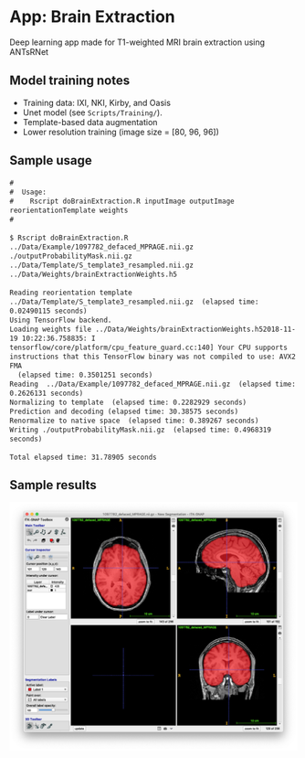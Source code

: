 # App:  Brain Extraction

Deep learning app made for T1-weighted MRI brain extraction using ANTsRNet

## Model training notes

* Training data: IXI, NKI, Kirby, and Oasis
* Unet model (see ``Scripts/Training/``).
* Template-based data augmentation
* Lower resolution training (image size = [80, 96, 96])

## Sample usage

```
#
#  Usage:
#    Rscript doBrainExtraction.R inputImage outputImage reorientationTemplate weights
#

$ Rscript doBrainExtraction.R ../Data/Example/1097782_defaced_MPRAGE.nii.gz ./outputProbabilityMask.nii.gz ../Data/Template/S_template3_resampled.nii.gz ../Data/Weights/brainExtractionWeights.h5

Reading reorientation template ../Data/Template/S_template3_resampled.nii.gz  (elapsed time: 0.02490115 seconds)
Using TensorFlow backend.
Loading weights file ../Data/Weights/brainExtractionWeights.h52018-11-19 10:22:36.758835: I tensorflow/core/platform/cpu_feature_guard.cc:140] Your CPU supports instructions that this TensorFlow binary was not compiled to use: AVX2 FMA
  (elapsed time: 0.3501251 seconds)
Reading  ../Data/Example/1097782_defaced_MPRAGE.nii.gz  (elapsed time: 0.2626131 seconds)
Normalizing to template  (elapsed time: 0.2282929 seconds)
Prediction and decoding (elapsed time: 30.38575 seconds)
Renormalize to native space  (elapsed time: 0.389267 seconds)
Writing ./outputProbabilityMask.nii.gz  (elapsed time: 0.4968319 seconds)

Total elapsed time: 31.78905 seconds
```

## Sample results

![Brain extraction results](Documentation/Images/resultsBrainExtraction.png)
